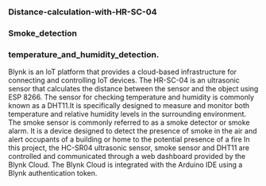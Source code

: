 ### Distance-calculation-with-HR-SC-04
### Smoke_detection
### temperature_and_humidity_detection. 
Blynk is an IoT platform that provides a cloud-based infrastructure for connecting and controlling IoT devices. 
The HR-SC-04 is an ultrasonic sensor that calculates the distance between the sensor and the object using ESP 8266.
The sensor for checking temperature and humidity is commonly known as a DHT11.It is specifically designed to measure and monitor both temperature and relative humidity levels in the surrounding environment. 
The smoke sensor is commonly referred to as a smoke detector or smoke alarm. It is a device designed to detect the presence of smoke in the air and alert occupants of a building or home to the potential presence of a fire
In this project, the HC-SR04 ultrasonic sensor, smoke sensor and DHT11 are controlled and communicated through a web dashboard provided by the Blynk Cloud. The Blynk Cloud is integrated with the Arduino IDE using a Blynk authentication token. 

